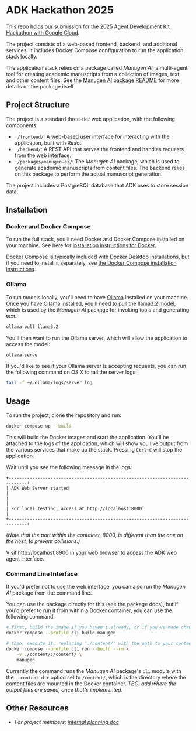 # ADK Hackathon 2025

This repo holds our submission for the 2025 [Agent Development Kit Hackathon with Google Cloud](https://googlecloudmultiagents.devpost.com/).

The project consists of a web-based frontend, backend, and additional services.
It includes Docker Compose configuration to run the application stack locally.

The application stack relies on a package called *Manugen AI*, a multi-agent tool for creating academic manuscripts from a collection of images, text, and other content files.
See the [Manugen AI package README](packages/manugen-ai/README.md) for more details on the package itself.


## Project Structure

The project is a standard three-tier web application, with the following components:

- `./frontend/`: A web-based user interface for interacting with the application, built with React.
- `./backend/`: A REST API that serves the frontend and handles requests from the web interface.
- `./packages/manugen-ai/`: The *Manugen AI* package, which is used to generate academic manuscripts from content files.
  The backend relies on this package to perform the actual manuscript generation.

The project includes a PostgreSQL database that ADK uses to store session data.


## Installation

### Docker and Docker Compose

To run the full stack, you'll need Docker and Docker Compose installed on your machine.
See here for [installation instructions for Docker](https://docs.docker.com/get-docker/).

Docker Compose is typically included with Docker Desktop installations, but if you need to install it separately, see [the Docker Compose installation instructions](https://docs.docker.com/compose/install/).

### Ollama

To run models locally, you'll need to have [Ollama](https://ollama.com/) installed on your machine.
Once you have Ollama installed, you'll need to pull the llama3.2 model, which is used by the *Manugen AI* package for invoking tools and generating text.

```bash
ollama pull llama3.2
```

You'll then want to run the Ollama server, which will allow the application to access the model:

```bash
ollama serve
```

If you'd like to see if your Ollama server is accepting requests, you can run the following command on OS X to tail the server logs:

```bash
tail -f ~/.ollama/logs/server.log
```


## Usage

To run the project, clone the repository and run:

```bash
docker compose up --build
```

This will build the Docker images and start the application.
You'll be attached to the logs of the application, which will show you live output from the various services that make up the stack.
Pressing `Ctrl+C` will stop the application.

Wait until you see the following message in the logs:

```
+-----------------------------------------------------------------------------+
| ADK Web Server started                                                      |
|                                                                             |
| For local testing, access at http://localhost:8000.                         |
+-----------------------------------------------------------------------------+
```

*(Note that the port within the container, 8000, is different than the one on the host, to prevent collisions.)*

Visit http://localhost:8900 in your web browser to access the ADK web agent interface.

### Command Line Interface

If you'd prefer not to use the web interface, you can also run the *Manugen AI* package from the command line.

You can use the package directly for this (see the package docs), but if you'd prefer to run it from within a Docker container, you can use the following command:

```bash
# first, build the image if you haven't already, or if you've made changes to the package
docker compose --profile cli build manugen

# then, execute it, replacing './content/' with the path to your content files
docker compose --profile cli run --build --rm \
    -v ./content/:/content/ \
    manugen
```

Currently the command runs the *Manugen AI* package's `cli` module with the `--content-dir` option set to `/content/`, which is the directory where the content files are mounted in the Docker container.
*TBC: add where the output files are saved, once that's implemented.*


## Other Resources

- *For project members: [internal planning doc](https://olucdenver.sharepoint.com/:w:/r/sites/CenterforHealthAI939-SoftwareEngineering/Shared%20Documents/Software%20Engineering/Projects/PivLab%20-%20ADK%20Hackathon/Agent%20Development%20Kit%20Hackathon%20with%20Google%20Cloud.docx?d=w0cfff935f2754c3492489ef5b15fe2f4&csf=1&web=1&e=NRM3en)*
